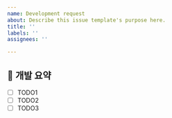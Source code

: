 ```yaml
---
name: Development request
about: Describe this issue template's purpose here.
title: ''
labels: ''
assignees: ''

---
```


## 🌟 개발 요약
<!--새로운 기능과 버그 수정을 포함한 다음 릴리스 준비.-->

- [ ] TODO1
- [ ] TODO2
- [ ] TODO3
